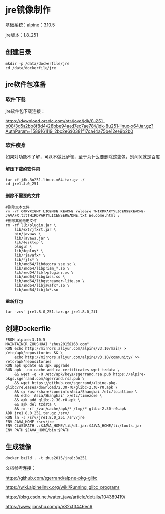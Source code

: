 # jre镜像制作

基础系统：alpine：3.10.5

jre版本：1.8_251



## 创建目录

```shell
mkdir -p /data/dockerfile/jre
cd /data/dockerfile/jre
```



## jre软件包准备

### 软件下载

jre软件包下载连接：

https://download.oracle.com/otn/java/jdk/8u251-b08/3d5a2bb8f8d4428bbe94aed7ec7ae784/jdk-8u251-linux-x64.tar.gz?AuthParam=1589161119_2bc2e690381f17ca44a75be12ee9b2b0



### 软件瘦身

如果对功能不了解，可以不做此步骤，至于为什么要删除这些包，别问问就是百度

#### 解压下载的软件包

```shell
tar xf jdk-8u251-linux-x64.tar.gz ./
cd jre1.8.0_251
```



#### 删除不需要的文件

```shell
#删除文本文件
rm -rf COPYRIGHT LICENSE README release THIRDPARTYLICENSEREADME-JAVAFX.txtTHIRDPARTYLICENSEREADME.txt Welcome.html \
#删除其他无用文件
rm -rf lib/plugin.jar \
	lib/ext/jfxrt.jar \
	bin/javaws \
	lib/javaws.jar \
	lib/desktop \
	plugin \
	lib/deploy* \
	lib/*javafx* \
	lib/*jfx* \
	lib/amd64/libdecora_sse.so \
	lib/amd64/libprism_*.so \
	lib/amd64/libfxplugins.so \
	lib/amd64/libglass.so \
	lib/amd64/libgstreamer-lite.so \
	lib/amd64/libjavafx*.so \
	lib/amd64/libjfx*.so
```



#### 重新打包

```shell
tar -zcvf jre1.8.0_251.tar.gz jre1.8.0_251
```



## 创建Dockerfile

````shell
FROM alpine:3.10.5
MAINTAINER ZHUSHUAI "zhus2015@163.com"
RUN echo http://mirrors.aliyun.com/alpine/v3.10/main/ > /etc/apk/repositories && \
    echo http://mirrors.aliyun.com/alpine/v3.10/community/ >> /etc/apk/repositories
RUN apk update && apk upgrade
RUN apk --no-cache add ca-certificates wget tzdata \
    && wget -q -O /etc/apk/keys/sgerrand.rsa.pub https://alpine-pkgs.sgerrand.com/sgerrand.rsa.pub \
    && wget https://github.com/sgerrand/alpine-pkg-glibc/releases/download/2.30-r0/glibc-2.30-r0.apk \
    && cp /usr/share/zoneinfo/Asia/Shanghai /etc/localtime \
    && echo 'Asia/Shanghai' >/etc/timezone \
    && apk add glibc-2.30-r0.apk \
    && apk del tzdata \
    && rm -rf /var/cache/apk/* /tmp/* glibc-2.30-r0.apk
ADD jre1.8.0_251.tar.gz /srv/
RUN ln -s /srv/jre1.8.0_251 /srv/jre
ENV JAVA_HOME /srv/jre
ENV CLASSPATH .:$JAVA_HOME/lib/dt.jar:$JAVA_HOME/lib/tools.jar
ENV PATH $JAVA_HOME/bin:$PATH
````



## 生成镜像

```shell
docker build . -t zhus2015/jre8:8u251
```



文档参考连接：

https://github.com/sgerrand/alpine-pkg-glibc

https://wiki.alpinelinux.org/wiki/Running_glibc_programs

https://blog.csdn.net/water_java/article/details/104389419/

https://www.jianshu.com/p/e824f3446ec6